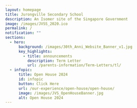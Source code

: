 ```yaml
---
layout: homepage
title: Jurongville Secondary School
description: An Isomer site of the Singapore Government
image: /images/JVSS_2020.ico
permalink: /
notification: ""
sections:
  - hero:
      background: /images/30th_Anni_Website_Banner_v1.jpg
      key_highlights:
        - title: announcements
          description: Term Letter
          url: /parents-information/Term-Letters/tl/
  - infopic:
      title: Open House 2024
      id: infopic
      button: Click Here
      url: /our-experience/open-house/open-house/
      image: /images/JVS_OpenHouseBanner.jpg
      alt: Open House 2024
---
```


